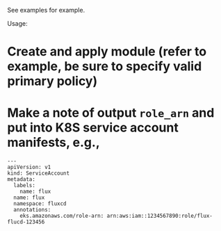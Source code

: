 See examples for example.

Usage:
# Create and apply module (refer to example, be sure to specify valid primary policy)
# Make a note of output `role_arn` and put into K8S service account manifests, e.g.,
```
---
apiVersion: v1
kind: ServiceAccount
metadata:
  labels:
    name: flux
  name: flux
  namespace: fluxcd
  annotations:
    eks.amazonaws.com/role-arn: arn:aws:iam::1234567890:role/flux-flucd-123456
```
